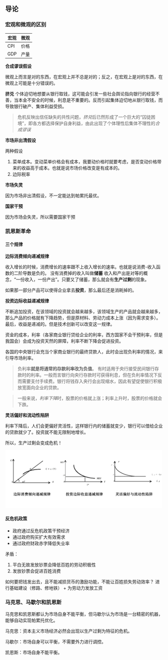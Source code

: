## 导论

### 宏观和微观的区别

| 宏观 | 微观 |
| ---- | ---- |
| CPI  | 价格 |
| GDP  | 产量 |

**合成谬误假设**

微观上而言是对的东西，在宏观上并不总是对的；反之，在宏观上是对的东西，在微观上可能是十分错误的。

**挤兑** 个体迫切地想要从银行取钱，这可能会引发一些社会舆论指向银行的经营不善，当本金不安全的时候，利息是不重要的。反而引起集体迫切地从银行取钱，而导致银行破产、集体利益受损。

> 危机反映出信任缺失的共性问题，*挤兑*后已然形成了一个巨大的“囚徒困境”，即各方都选择保护自身利益，由此出现了个体理性后集体不理性的*合成谬误*

**市场非出清假设**

两种假设

1. 菜单成本。变动菜单价格会有成本，我要动价格时就要考虑，是否变动价格带来的收益高于成本。也就是说市场价格改变是有成本的。
2. 边际税率

**市场失灵**

因为市场非出清假设，不一定能达到帕累托最优。

**国家干预**

因为市场会失灵，所以需要国家干预

### 凯恩斯革命

#### 三个规律

**边际消费倾向递减规律**

收入增长的时候，消费增长的速率跟不上收入增长的速率。也就是说消费-收入函数的二阶导数是负的。
没有消费掉的收入叫做**储蓄**
收入和产出是对等的概念，“一份收入，一份产出”。只要又了储蓄，那么就会有**生产过剩**的现象。

如果那一部分产品可以使得企业拿去**投资**，那么最后还是消耗掉的。

**投资边际收益递减规律**

不断追加投资，在该领域的投资就会越来越多，该领域生产的产品就会越来越多，那么产品的价格就有下降趋势，但是原材料、劳动力成本上涨（因为需求变多）。最后，收益是递减的。但是技术创新可以改变这一规律。

资金的成本，利率（各家商业银行贷给企业的利率，西方国家不会干预利率，但是我国会）会成为投资天然的屏障，利率不断下降会促进投资。

各国的中央银行会充当个家商业银行的最终贷款人，此时会出现负利率的情况，来引导市场利率。

> 负利率**就是将通常的存款利率改为负值**。 有时适用于央行接受民间银行存款时的利率。一般而言银行向央行存款时可获得利息，但在负利率情况下反而需要支付手续费。银行将钱存入央行会出现缩水，因此有望促使银行积极放宽面向企业的贷款。

> 一般来说，*利率下降*时，股票的价格就上涨；利率上升时，股票的价格就会下跌。

**灵活偏好和流动性陷阱**

利率下降后，人们会更偏好灵活性，这样银行内的储蓄就变少，银行可以借给企业的贷款就少了。投资就不能无限制地增长。

所以，生产过剩会变成危机！

![image-20230918205308041](%E5%AF%BC%E8%AE%BA/image-20230918205308041.png)

#### 反危机政策

- 政府通过反危机政策干预经济
- 通过政府购买扩大有效需求
- 通过政府财政赤字降低失业率

矛盾：

1. 平白无故发放钞票会降低百姓的劳动积极性
2. 发放钞票会促进百姓消费

如何要把钱发出去，且不能减损货币的激励功能，不能让百姓损失劳动效率？
进行基础建设（修路、修地铁） + 为劳动力发放工资

### 马克思、马歇尔和凯恩斯

马克思和凯恩斯都认为市场自身不能平衡，但马歇尔认为市场是一台精密的机器，能够自动实现帕累托优化。

马克思：资本主义市场经济必然会出现以生产过剩为特征的危机。

马歇尔：市场自身可以平衡，不需要外力进行调控。

凯恩斯：市场自身不能平衡。
